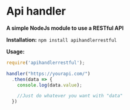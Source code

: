 # Api handler
**A simple NodeJs module to use a RESTful API**

**Installation:**
`npm install apihandlerrestful`

**Usage:**

```javascript
require('apihandlerrestful');

handler("https://yourapi.com/")
  .then(data => {
    console.log(data.value);

    //Just do whatever you want with "data"
  })
```

